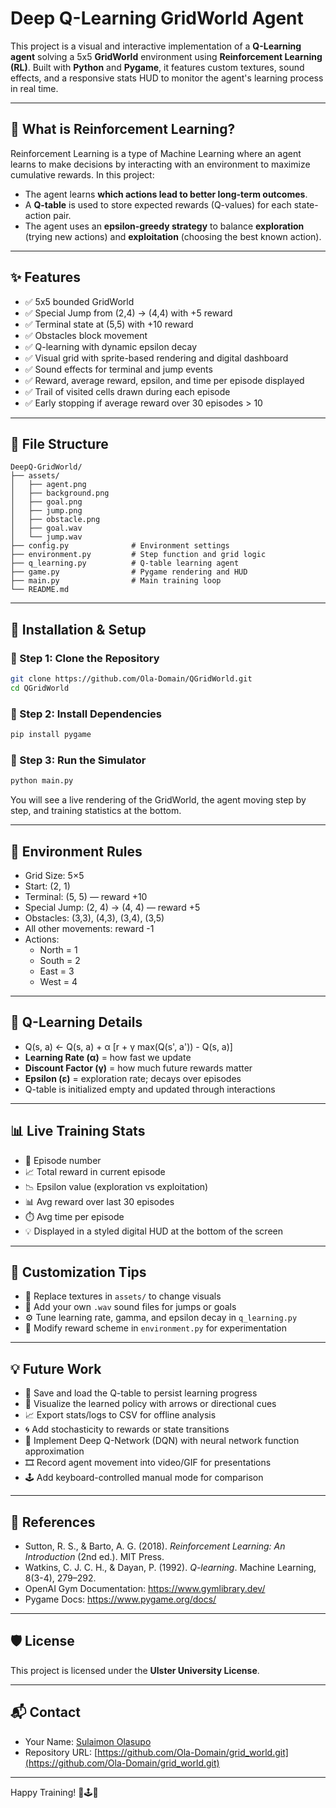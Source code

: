 # Deep Q-Learning GridWorld Agent

This project is a visual and interactive implementation of a **Q-Learning agent** solving a 5x5 **GridWorld** environment using **Reinforcement Learning (RL)**. Built with **Python** and **Pygame**, it features custom textures, sound effects, and a responsive stats HUD to monitor the agent's learning process in real time.

---

## 🧠 What is Reinforcement Learning?
Reinforcement Learning is a type of Machine Learning where an agent learns to make decisions by interacting with an environment to maximize cumulative rewards. In this project:

- The agent learns **which actions lead to better long-term outcomes**.
- A **Q-table** is used to store expected rewards (Q-values) for each state-action pair.
- The agent uses an **epsilon-greedy strategy** to balance **exploration** (trying new actions) and **exploitation** (choosing the best known action).

---

## ✨ Features
- ✅ 5x5 bounded GridWorld
- ✅ Special Jump from (2,4) → (4,4) with +5 reward
- ✅ Terminal state at (5,5) with +10 reward
- ✅ Obstacles block movement
- ✅ Q-learning with dynamic epsilon decay
- ✅ Visual grid with sprite-based rendering and digital dashboard
- ✅ Sound effects for terminal and jump events
- ✅ Reward, average reward, epsilon, and time per episode displayed
- ✅ Trail of visited cells drawn during each episode
- ✅ Early stopping if average reward over 30 episodes > 10

---

## 📁 File Structure
```
DeepQ-GridWorld/
├── assets/
│   ├── agent.png
│   ├── background.png
│   ├── goal.png
│   ├── jump.png
│   ├── obstacle.png
│   ├── goal.wav
│   └── jump.wav
├── config.py              # Environment settings
├── environment.py         # Step function and grid logic
├── q_learning.py          # Q-table learning agent
├── game.py                # Pygame rendering and HUD
├── main.py                # Main training loop
└── README.md
```

---

## 🚀 Installation & Setup
### 🔹 Step 1: Clone the Repository
```bash
git clone https://github.com/Ola-Domain/QGridWorld.git
cd QGridWorld
```

### 🔹 Step 2: Install Dependencies
```bash
pip install pygame
```

### 🔹 Step 3: Run the Simulator
```bash
python main.py
```

You will see a live rendering of the GridWorld, the agent moving step by step, and training statistics at the bottom.

---

## 🎯 Environment Rules
- Grid Size: 5×5
- Start: (2, 1)
- Terminal: (5, 5) — reward +10
- Special Jump: (2, 4) → (4, 4) — reward +5
- Obstacles: (3,3), (4,3), (3,4), (3,5)
- All other movements: reward -1
- Actions:
  - North = 1
  - South = 2
  - East = 3
  - West = 4

---

## 🤖 Q-Learning Details
- Q(s, a) ← Q(s, a) + α [r + γ max(Q(s', a')) - Q(s, a)]
- **Learning Rate (α)** = how fast we update
- **Discount Factor (γ)** = how much future rewards matter
- **Epsilon (ε)** = exploration rate; decays over episodes
- Q-table is initialized empty and updated through interactions

---

## 📊 Live Training Stats
- 🔁 Episode number
- 📈 Total reward in current episode
- 📉 Epsilon value (exploration vs exploitation)
- 📊 Avg reward over last 30 episodes
- ⏱️ Avg time per episode
- 💡 Displayed in a styled digital HUD at the bottom of the screen

---

## 🔧 Customization Tips
- 🎨 Replace textures in `assets/` to change visuals
- 🎼 Add your own `.wav` sound files for jumps or goals
- ⚙️ Tune learning rate, gamma, and epsilon decay in `q_learning.py`
- 🧠 Modify reward scheme in `environment.py` for experimentation

---

## 💡 Future Work
- 🔄 Save and load the Q-table to persist learning progress
- 🧭 Visualize the learned policy with arrows or directional cues
- 📈 Export stats/logs to CSV for offline analysis
- 🌀 Add stochasticity to rewards or state transitions
- 🧠 Implement Deep Q-Network (DQN) with neural network function approximation
- 🎞️ Record agent movement into video/GIF for presentations
- 🕹️ Add keyboard-controlled manual mode for comparison

---

## 📌 References
- Sutton, R. S., & Barto, A. G. (2018). *Reinforcement Learning: An Introduction* (2nd ed.). MIT Press.
- Watkins, C. J. C. H., & Dayan, P. (1992). *Q-learning*. Machine Learning, 8(3-4), 279–292.
- OpenAI Gym Documentation: https://www.gymlibrary.dev/
- Pygame Docs: https://www.pygame.org/docs/

---

## 🛡️ License
This project is licensed under the **Ulster University License**.

---

## 📬 Contact
- Your Name: [Sulaimon Olasupo](mailto:olasupooladotun6@gmail.com)
- Repository URL: [https://github.com/Ola-Domain/grid_world.git](https://github.com/Ola-Domain/grid_world.git)

---

Happy Training! 🧠🕹️🎯


